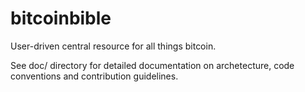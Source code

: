 bitcoinbible
============

User-driven central resource for all things bitcoin.

See doc/ directory for detailed documentation on archetecture, code conventions and contribution guidelines.